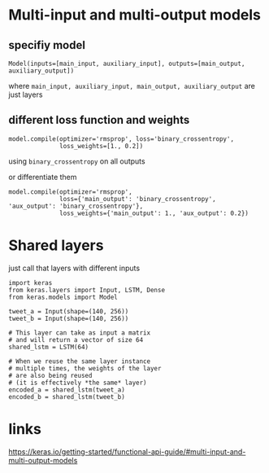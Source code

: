 # Multi-input and multi-output models

## specifiy model

```
Model(inputs=[main_input, auxiliary_input], outputs=[main_output, auxiliary_output])
```

where `main_input, auxiliary_input, main_output, auxiliary_output` are just layers

## different loss function and weights

```
model.compile(optimizer='rmsprop', loss='binary_crossentropy',
              loss_weights=[1., 0.2])
```

using `binary_crossentropy` on all outputs

or differentiate them

```
model.compile(optimizer='rmsprop',
              loss={'main_output': 'binary_crossentropy', 'aux_output': 'binary_crossentropy'},
              loss_weights={'main_output': 1., 'aux_output': 0.2})
```


# Shared layers

just call that layers with different inputs

```
import keras
from keras.layers import Input, LSTM, Dense
from keras.models import Model

tweet_a = Input(shape=(140, 256))
tweet_b = Input(shape=(140, 256))

# This layer can take as input a matrix
# and will return a vector of size 64
shared_lstm = LSTM(64)

# When we reuse the same layer instance
# multiple times, the weights of the layer
# are also being reused
# (it is effectively *the same* layer)
encoded_a = shared_lstm(tweet_a)
encoded_b = shared_lstm(tweet_b)
```

# links

https://keras.io/getting-started/functional-api-guide/#multi-input-and-multi-output-models